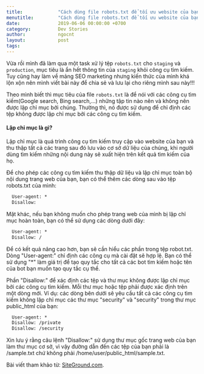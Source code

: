 ```yaml
---
title:             "Cách dùng file robots.txt để tối ưu website của bạn!"
menutitle:         "Cách dùng file robots.txt để tối ưu website của bạn!"
date:              2019-06-06 00:00:00 +0700
category:          Dev Stories
author:            ngocnt
layout:            post
tags:              
---
```

Vừa rồi mình đã làm qua một task xử lý tệp `robots.txt` cho `staging` và `production`, mục tiêu là ẩn hết thông tin của `staging` khỏi công cụ tìm kiếm. Tuy cũng hay làm về mảng SEO marketing nhưng kiến thức của mình khá lộn xộn nên mình viết bài này để chia sẻ và lưu lại cho riêng mình sau này!!!

Theo mình biết thì mục tiêu của file `robots.txt` là để nói với các công cụ tìm kiếm(Google search, Bing search,...) những tập tin nào nên và không nên được lập chỉ mục bởi chúng. Thường thì, nó được sử dụng để chỉ định các tệp không được lập chỉ mục bởi các công cụ tìm kiếm.

#### Lập chỉ mục là gì?
Lập chỉ mục là quá trình công cụ tìm kiếm truy cập vào website của bạn và thu thập tất cả các trang sau đó lưu vào cơ sở dữ liệu của chúng, khi người dùng tìm kiếm những nội dung này sẽ xuất hiện trên kết quả tìm kiếm của họ.

Để cho phép các công cụ tìm kiếm thu thập dữ liệu và lập chỉ mục toàn bộ nội dung trang web của bạn, bạn có thể thêm các dòng sau vào tệp robots.txt của mình:

```html
  User-agent: *
  Disallow:
```

Mặt khác, nếu bạn không muốn cho phép trang web của mình bị lập chỉ mục hoàn toàn, bạn có thể sử dụng các dòng dưới đây:

```html
  User-agent: *
  Disallow: /
```

Để có kết quả nâng cao hơn, bạn sẽ cần hiểu các phần trong tệp robot.txt. Dòng "User-agent:" chỉ định các công cụ mà cài đặt sẽ hợp lệ. Bạn có thể sử dụng "*" làm giá trị để tạo quy tắc cho tất cả các bot tìm kiếm hoặc tên của bot bạn muốn tạo quy tắc cụ thể.

Phần "Disallow:" để xác định các tệp và thư mục không được lập chỉ mục bởi các công cụ tìm kiếm. Mỗi thư mục hoặc tệp phải được xác định trên một dòng mới. Ví dụ: các dòng bên dưới sẽ yêu cầu tất cả các công cụ tìm kiếm không lập chỉ mục các thư mục "security" và "security" trong thư mục public_html của bạn:

```html
  User-agent: *
  Disallow: /private
  Disallow: /security
```

Xin lưu ý rằng câu lệnh "Disallow:" sử dụng thư mục gốc trang web của bạn làm thư mục cơ sở, vì vậy đường dẫn đến các tệp của bạn phải là /sample.txt chứ không phải /home/user/public_html/sample.txt.

Bài viết tham khảo từ: [SiteGround.com](https://www.siteground.com/kb/how_to_use_the_robotstxt_file/).
